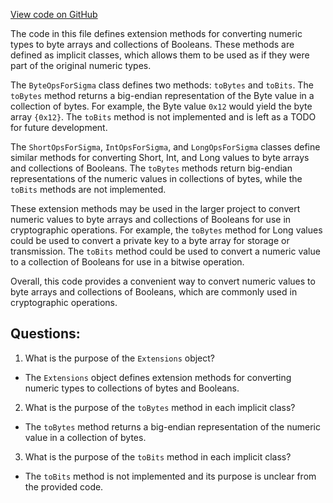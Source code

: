 [View code on GitHub](sigmastate-interpreterhttps://github.com/ScorexFoundation/sigmastate-interpreter/interpreter/shared/src/main/scala/sigmastate/utils/Extensions.scala)

The code in this file defines extension methods for converting numeric types to byte arrays and collections of Booleans. These methods are defined as implicit classes, which allows them to be used as if they were part of the original numeric types.

The `ByteOpsForSigma` class defines two methods: `toBytes` and `toBits`. The `toBytes` method returns a big-endian representation of the Byte value in a collection of bytes. For example, the Byte value `0x12` would yield the byte array `{0x12}`. The `toBits` method is not implemented and is left as a TODO for future development.

The `ShortOpsForSigma`, `IntOpsForSigma`, and `LongOpsForSigma` classes define similar methods for converting Short, Int, and Long values to byte arrays and collections of Booleans. The `toBytes` methods return big-endian representations of the numeric values in collections of bytes, while the `toBits` methods are not implemented.

These extension methods may be used in the larger project to convert numeric values to byte arrays and collections of Booleans for use in cryptographic operations. For example, the `toBytes` method for Long values could be used to convert a private key to a byte array for storage or transmission. The `toBits` method could be used to convert a numeric value to a collection of Booleans for use in a bitwise operation.

Overall, this code provides a convenient way to convert numeric values to byte arrays and collections of Booleans, which are commonly used in cryptographic operations.
## Questions: 
 1. What is the purpose of the `Extensions` object?
- The `Extensions` object defines extension methods for converting numeric types to collections of bytes and Booleans.

2. What is the purpose of the `toBytes` method in each implicit class?
- The `toBytes` method returns a big-endian representation of the numeric value in a collection of bytes.

3. What is the purpose of the `toBits` method in each implicit class?
- The `toBits` method is not implemented and its purpose is unclear from the provided code.